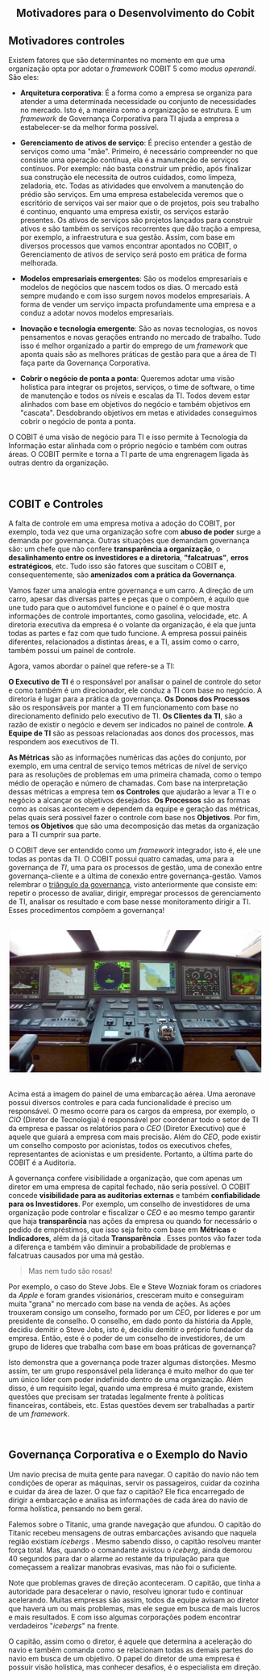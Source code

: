 <div align="center">

  ## Motivadores para o Desenvolvimento do Cobit

</div>

## Motivadores controles

Existem fatores que são determinantes no momento em que uma organização opta por adotar o *framework* COBIT 5 como *modus operandi*. São eles:

- **Arquitetura corporativa**: É a forma como a empresa se organiza para atender a uma determinada necessidade ou conjunto de necessidades no mercado. Isto é, a maneira como a organização se estrutura. E um *framework* de Governança Corporativa para TI ajuda a empresa a estabelecer-se da melhor forma possível.

- **Gerenciamento de ativos de serviço**: É preciso entender a gestão de serviços como uma "mãe". Primeiro, é necessário compreender no que consiste uma operação contínua, ela é a manutenção de serviços contínuos. Por exemplo: não basta construir um prédio, após finalizar sua construção ele necessita de outros cuidados, como limpeza, zeladoria, etc. Todas as atividades que envolvem a manutenção do prédio são serviços. Em uma empresa estabelecida veremos que o escritório de serviços vai ser maior que o de projetos, pois seu trabalho é continuo, enquanto uma empresa existir, os serviços estarão presentes. Os ativos de serviços são projetos lançados para construir ativos e são também os serviços recorrentes que dão tração a empresa, por exemplo, a infraestrutura e sua gestão. Assim, com base em diversos processos que vamos encontrar apontados no COBIT, o Gerenciamento de ativos de serviço será posto em prática de forma melhorada.

- **Modelos empresariais emergentes**: São os modelos empresariais e modelos de negócios que nascem todos os dias. O mercado está sempre mudando e com isso surgem novos modelos empresariais. A forma de vender um serviço impacta profundamente uma empresa e a conduz a adotar novos modelos empresariais. 

- **Inovação e tecnologia emergente**: São as novas tecnologias, os novos pensamentos e novas gerações entrando no mercado de trabalho. Tudo isso é melhor organizado a partir do emprego de um *framework* que aponta quais são as melhores práticas de gestão para que a área de TI faça parte da Governança Corporativa.

- **Cobrir o negócio de ponta a ponta**: Queremos adotar uma visão holística para integrar os projetos, serviços, o time de software, o time de manutenção e todos os níveis e escalas da TI. Todos devem estar alinhados com base em objetivos do negócio e também objetivos em "cascata". Desdobrando objetivos em metas e atividades conseguimos cobrir o negócio de ponta a ponta. 

O COBIT é uma visão de negócio para TI  e isso permite à Tecnologia da Informação estar alinhada com o próprio negócio e também com outras áreas. O COBIT permite e torna a TI parte de uma engrenagem ligada às outras dentro da organização.

<br>

## COBIT e Controles

A falta de controle em uma empresa motiva a adoção do COBIT,  por exemplo, toda vez que uma organização sofre com **abuso de poder** surge a demanda por governança. Outras situações que demandam governança são: um chefe que não confere **transparência a organização**,  o **desalinhamento entre os investidores e a diretoria**, **"falcatruas"**,  **erros estratégicos**, etc. Tudo isso são fatores que suscitam o COBIT e, consequentemente, são **amenizados com a prática da Governança**.

Vamos fazer uma analogia entre governança e um carro. A direção de um carro, apesar das diversas partes e peças que o compõem, é aquilo que une tudo para que o automóvel funcione e o painel é o que mostra informações de controle importantes, como gasolina, velocidade, etc. A diretoria executiva da empresa é o volante da organização, é ela que junta todas as partes e faz com que tudo funcione. A empresa possui painéis diferentes, relacionados a distintas áreas, e a TI, assim como o carro, também possui um painel de controle. 

Agora, vamos abordar o painel que refere-se a TI:

**O Executivo de TI** é o responsável por analisar o painel de controle do setor e como também é um direcionador, ele conduz a TI com base no negócio. A diretoria é lugar para a prática da governança. **Os Donos dos Processos** são os responsáveis por manter a TI em funcionamento com base no direcionamento definido pelo executivo de TI. **Os Clientes da TI**, são a razão de existir o negócio e devem ser indicados no painel de controle. **A Equipe de TI** são as pessoas relacionadas aos donos dos processos, mas respondem aos executivos de TI. 

**As Métricas** são as informações numéricas das ações do conjunto, por exemplo, em uma central de serviço temos métricas de nível de serviço para as resoluções de problemas em uma primeira chamada, como o tempo médio de operação e número de chamadas. Com base na interpretação dessas métricas a empresa tem **os Controles** que ajudarão a levar a TI e o negócio a alcançar os objetivos desejados. **Os Processos** são as formas como as coisas acontecem e dependem da equipe e geração das métricas, pelas quais será possível fazer o controle com base nos **Objetivos**. Por fim, temos **os Objetivos** que são uma decomposição das metas da organização para a TI cumprir sua parte.  

O COBIT deve ser entendido como um *framework* integrador, isto é, ele une todas as pontas da TI. O COBIT possui quatro camadas, uma para a governança de *TI*, uma para os processos de gestão, uma de conexão entre governança-cliente e a última de conexão entre governança-gestão. Vamos relembrar o [triângulo da governança](https://cursos.alura.com.br/course/cobit5-foundations-parte-1/task/22171), visto anteriormente que consiste em: repetir o processo de avaliar, dirigir, empregar processos de gerenciamento de TI, analisar os resultado e com base nesse monitoramento dirigir a TI. Esses procedimentos compõem a governança!

<br>

<div align="center">

<img src="images/controle.webp" width="500">

</div>

<br>

Acima está a imagem do painel de uma embarcação aérea. Uma aeronave possui diversos controles e para cada funcionalidade é preciso um responsável. O mesmo ocorre para os cargos da empresa, por exemplo, o *CIO* (Diretor de Tecnologia) é responsável por coordenar todo o setor de TI da empresa e passar os relatórios para o *CEO* (Diretor Executivo) que é aquele que guiará a empresa com mais precisão. Além do *CEO*, pode existir um conselho composto por acionistas, todos os executivos chefes, representantes de acionistas e um presidente. Portanto, a última parte do COBIT é a Auditoria. 

A governança confere visibilidade a organização, que com apenas um diretor em uma empresa de capital fechado, não seria possível. O COBIT concede **visibilidade para as auditorias externas** e também **confiabilidade para os Investidores**. Por exemplo, um conselho de investidores de uma organização pode controlar e fiscalizar o *CEO* e ao mesmo tempo garantir que haja **transparência** nas ações da empresa ou quando for necessário o pedido de empréstimos, que isso seja feito com base em **Métricas** e **Indicadores**, além da já citada **Transparência** . Esses pontos vão fazer toda a diferença e também vão diminuir a probabilidade de problemas e falcatruas causados por uma má gestão.

> Mas nem tudo são rosas!

Por exemplo, o caso do Steve Jobs. Ele e Steve Wozniak foram os criadores da *Apple* e foram grandes visionários, cresceram muito e conseguiram muita "grana" no mercado com base na venda de ações. As ações trouxeram consigo um conselho, formado por um *CEO*, por líderes e por um presidente de conselho. O conselho, em dado ponto da história da Apple, decidiu demitir o Steve Jobs, isto é, decidiu demitir o próprio fundador da empresa. Então, este é o poder de um conselho de investidores, de um grupo de lideres que trabalha com base em boas práticas de governança?

Isto demonstra que a governança pode trazer algumas distorções. Mesmo assim, ter um grupo responsável pela liderança é muito melhor do que ter um único líder com poder indefinido dentro de uma organização. Além disso, é um requisito legal, quando uma empresa é muito grande, existem questões que precisam ser tratadas legalmente frente à políticas financeiras, contábeis, etc. Estas questões devem ser trabalhadas a partir de um *framework*.

<br>

## Governança Corporativa e o Exemplo do Navio

Um navio precisa de muita gente para navegar. O capitão do navio não tem condições de operar as máquinas, servir os passageiros, cuidar da cozinha e cuidar da área de lazer. O que faz o capitão? Ele fica encarregado de dirigir a embarcação e analisa as informações de cada área do navio de forma holística, pensando no bem geral. 

Falemos sobre o Titanic, uma grande navegação que afundou. O capitão do Titanic recebeu mensagens de outras embarcações avisando que naquela região existiam *icebergs* . Mesmo sabendo disso, o capitão resolveu manter força total. Mas, quando o comandante avistou o *iceberg*, ainda demorou 40 segundos para dar o alarme ao restante da tripulação para que começassem a realizar manobras evasivas, mas não foi o suficiente. 

Note que problemas graves de direção aconteceram. O capitão, que tinha a autoridade para desacelerar o navio, resolveu ignorar tudo e continuar acelerando. Muitas empresas são assim, todos da equipe avisam ao diretor que haverá um ou mais problemas, mas ele segue em busca de mais lucros e mais resultados. E com isso algumas corporações podem encontrar verdadeiros "*icebergs*" na frente. 

O capitão, assim como o diretor, é aquele que determina a aceleração do navio e também comanda como se relacionam todas as demais partes do navio em busca de um objetivo. O papel do diretor de uma empresa é possuir visão holística, mas conhecer desafios, é o especialista em direção.